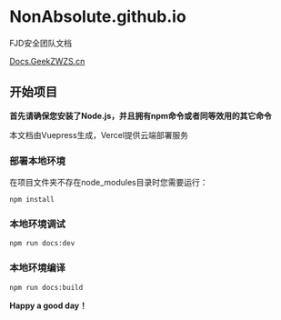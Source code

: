 # NonAbsolute.github.io
FJD安全团队文档

[Docs.GeekZWZS.cn](https://docs.geekzwzs.cn)

## 开始项目

**首先请确保您安装了Node.js，并且拥有npm命令或者同等效用的其它命令**

本文档由Vuepress生成，Vercel提供云端部署服务



### 部署本地环境

在项目文件夹不存在node_modules目录时您需要运行：

```
npm install
```

### 本地环境调试

```
npm run docs:dev
```

### 本地环境编译
```
npm run docs:build
```



**Happy a good day！**
